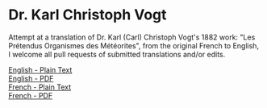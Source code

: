 # Dr. Karl Christoph Vogt

Attempt at a translation of Dr. Karl (Carl) Christoph Vogt's 1882 work: "Les Prétendus Organismes des Météorites", from the original French to English, I welcome all pull requests of submitted translations and/or edits.

[English - Plain Text](full-text-english.md)  
[English - PDF](https://cdn.solaranamnesis.com/KarlVogt/vogt_les_pretendus_english_PDFlaTex.pdf)  
[French - Plain Text](full-text-french.md)  
[French - PDF](https://cdn.solaranamnesis.com/KarlVogt/vogt_les_pretendus_french_PDFlaTex.pdf)  
